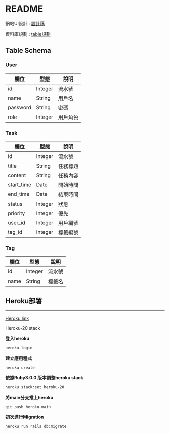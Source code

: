 # README

網站UI設計 : [設計稿](https://www.figma.com/file/SLk4Gxyol4VHLQvHoLlxl4/TodoApp_design?node-id=0%3A1 "figma")

資料庫規劃 : [table規劃](https://www.figma.com/file/SLk4Gxyol4VHLQvHoLlxl4/TodoApp_design?node-id=7%3A162 "figma")

## Table Schema

### User
| 欄位 | 型態 | 說明 |
| ---- | ---- | ---- |
| id | Integer | 流水號 |
| name | String | 用戶名 |
| password | String | 密碼 |
| role | Integer | 用戶角色 |

### Task
| 欄位 | 型態 | 說明 |
| ---- | ---- | ---- |
| id | Integer | 流水號 |
| title | String | 任務標題 |
| content | String | 任務內容 |
| start_time | Date | 開始時間 |
| end_time | Date | 結束時間 |
| status | Integer | 狀態 |
| priority | Integer | 優先 |
| user_id | Integer | 用戶編號 |
| tag_id | Integer | 標籤編號 |

### Tag 
| 欄位 | 型態 | 說明 |
| ---- | ---- | ---- |
| id | Integer | 流水號 |
| name | String | 標籤名 |



## Heroku部署
---
[Heroku link](https://dashboard.heroku.com/apps/enigmatic-taiga-40583)

Heroku-20 stack

**登入heroku**
```
heroku login
```

**建立應用程式**
```
heroku create
```

**依據Ruby3.0.0 版本調整heroku stack**
```
heroku stack:set heroku-20
```

**將main分支推上heroku**
```
git push heroku main
```

**初次進行Migration**
```
heroku run rails db:migrate
```
